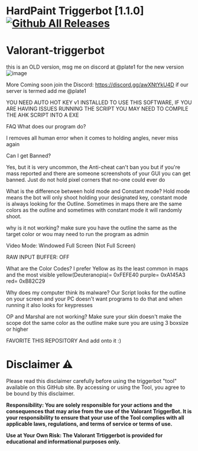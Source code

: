 # HardPaint Triggerbot [1.1.0] [![Github All Releases]()]()

# Valorant-triggerbot
this is an OLD version, msg me on discord at @plate1 for the new version 
![image](https://github.com/vansWagner/Valorant-triggerbot/assets/152458055/04c1b442-0ef8-4059-9bf6-9db61bcb218c)


More Coming soon join the Discord: https://discord.gg/awXNtYkU4D
if our server is termed add me @plate1

YOU NEED AUTO HOT KEY v1 INSTALLED TO USE THIS SOFTWARE, IF YOU ARE HAVING ISSUES RUNNING THE SCRIPT YOU MAY NEED TO COMPILE THE AHK SCRIPT INTO A EXE

FAQ
What does our program do?

I removes all human error when it comes to holding angles, never miss again

Can I get Banned?

Yes, but it is very uncommon, the Anti-cheat can't ban you but if you're mass reported and there are someone screenshots of your GUI you can get banned. Just do not hold pixel corners that no-one could ever do

What is the difference between hold mode and Constant mode?
Hold mode means the bot will only shoot holding your designated key, constant mode is
 always looking for the Outline. Sometimes in maps there are the same colors as the 
 outline and sometimes with constant mode it will randomly shoot.
 
why is it not working?
make sure you have the outline the same as the target color or wou may need to run the program as admin

Video Mode: Windowed Full Screen (Not Full Screen)

RAW INPUT BUFFER: OFF

What are the Color Codes?
I prefer Yellow as its the least common in maps and the most visible
yellow(Deuteranopia)= 0xFEFE40
purple= 0xA145A3
red= 0xB82C29

Why does my computer think its malware?
Our Script looks for the outline on your screen and your PC doesn't want programs to do 
that and when running it also looks for keypresses

OP and Marshal are not working?
Make sure your skin doesn't make the scope dot the same color as the outline
make sure you are using 3 boxsize or higher


FAVORITE THIS REPOSITORY
And add onto it :)


# Disclaimer ⚠️

Please read this disclaimer carefully before using the triggerbot "tool" available on this GitHub site. By accessing or using the Tool, you agree to be bound by this disclaimer.

**Responsibility: You are solely responsible for your actions and the consequences that may arise from the use of the Valorant TriggerBot. It is your responsibility to ensure that your use of the Tool complies with all applicable laws, regulations, and terms of service or terms of use.**

**Use at Your Own Risk: The Valorant Trtiggerbot is provided for educational and informational purposes only.**
